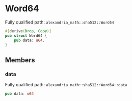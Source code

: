 # Word64

Fully qualified path: `alexandria_math::sha512::Word64`

```rust
#[derive(Drop, Copy)]
pub struct Word64 {
    pub data: u64,
}
```

## Members

### data

Fully qualified path: `alexandria_math::sha512::Word64::data`

```rust
pub data: u64
```


